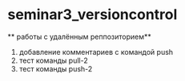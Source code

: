 # seminar3_versioncontrol

** работы с удалённым реппозиторием**

1) добавление комментариев с командой push
2) тест команды pull-2
3) тест команды push-2